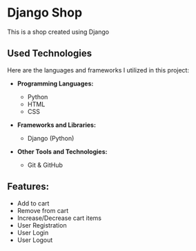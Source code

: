 # Django Shop

This is a shop created using Django

## Used Technologies

Here are the languages and frameworks I utilized in this project:
- **Programming Languages:**
  - Python 
  - HTML
  - CSS

- **Frameworks and Libraries:**
  - Django (Python)

- **Other Tools and Technologies:**
  - Git & GitHub

## Features:

 - Add to cart
 - Remove from cart
 - Increase/Decrease cart items
 - User Registration
 - User Login
 - User Logout
